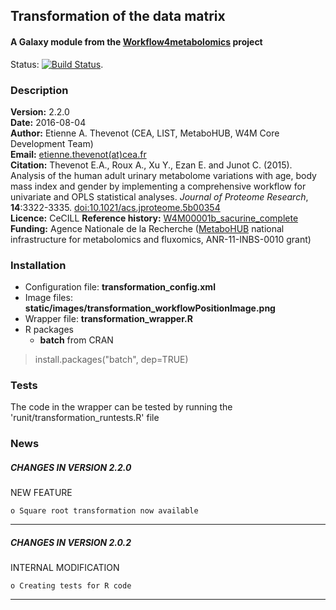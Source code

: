 ## Transformation of the data matrix  
#### A Galaxy module from the [Workflow4metabolomics](http://workflow4metabolomics.org) project

Status: [![Build Status](https://travis-ci.org/workflow4metabolomics/transformation.svg?branch=master)](https://travis-ci.org/workflow4metabolomics/transformation).

### Description

**Version:** 2.2.0  
**Date:** 2016-08-04  
**Author:** Etienne A. Thevenot (CEA, LIST, MetaboHUB, W4M Core Development Team)   
**Email:** [etienne.thevenot(at)cea.fr](mailto:etienne.thevenot@cea.fr)  
**Citation:** Thevenot E.A., Roux A., Xu Y., Ezan E. and Junot C. (2015). Analysis of the human adult urinary metabolome variations with age, body mass index and gender by implementing a comprehensive workflow for univariate and OPLS statistical analyses. *Journal of Proteome Research*, **14**:3322-3335. [doi:10.1021/acs.jproteome.5b00354](http://dx.doi.org/10.1021/acs.jproteome.5b00354)  
**Licence:** CeCILL
**Reference history:** [W4M00001b_sacurine_complete](http://galaxy.workflow4metabolomics.org/history/list_published)     
**Funding:** Agence Nationale de la Recherche ([MetaboHUB](http://www.metabohub.fr/index.php?lang=en&Itemid=473) national infrastructure for metabolomics and fluxomics, ANR-11-INBS-0010 grant)

### Installation

* Configuration file: **transformation_config.xml**
* Image files: **static/images/transformation_workflowPositionImage.png**   
* Wrapper file: **transformation_wrapper.R**  
* R packages  
    + **batch** from CRAN  
> install.packages("batch", dep=TRUE)   

### Tests

The code in the wrapper can be tested by running the 'runit/transformation_runtests.R' file  

### News

##### CHANGES IN VERSION 2.2.0  

NEW FEATURE  

    o Square root transformation now available  
    
***

##### CHANGES IN VERSION 2.0.2  

INTERNAL MODIFICATION  

    o Creating tests for R code  
    
***